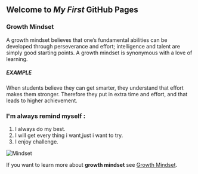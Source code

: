 ## Welcome to *My First* GitHub Pages

### Growth Mindset
A growth mindset believes that one’s fundamental abilities can be developed through perseverance and effort; intelligence and talent are simply good starting points. A growth mindset is synonymous with a love of learning.

##### EXAMPLE #####
When students believe they can get smarter, they understand that effort makes them stronger. Therefore they put in extra time and effort, and that leads to higher achievement.

### I'm always remind myself : ###
1. I always do my best.
2. I will get every thing i want,just i want to try.
3. I enjoy challenge.


![Mindset](https://ih1.redbubble.net/image.703752100.9302/fposter,small,wall_texture,product,750x1000.jpg)

If you want to learn more about **growth mindset** see [Growth Mindset](https://hbr.org/2016/01/what-having-a-growth-mindset-actually-means).
